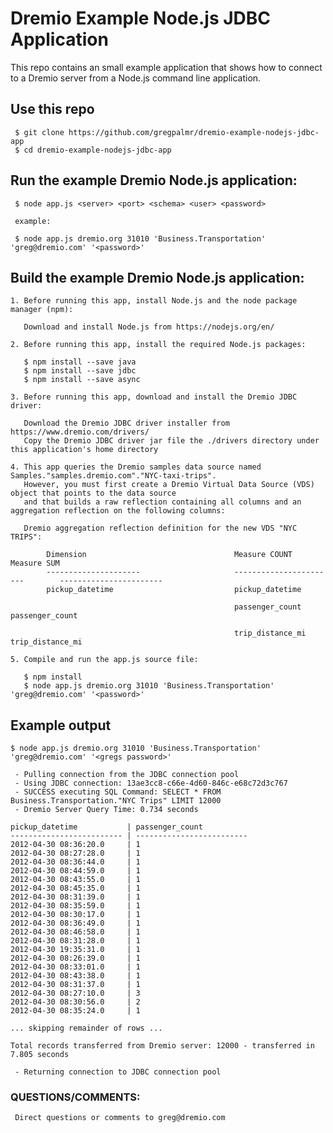 # Dremio Example Node.js JDBC Application

This repo contains an small example application that shows how to connect to a Dremio server from a Node.js command line application.

## Use this repo

     $ git clone https://github.com/gregpalmr/dremio-example-nodejs-jdbc-app
     $ cd dremio-example-nodejs-jdbc-app

## Run the example Dremio Node.js application: 

     $ node app.js <server> <port> <schema> <user> <password>

     example:

     $ node app.js dremio.org 31010 'Business.Transportation' 'greg@dremio.com' '<password>'

## Build the example Dremio Node.js application: 

    1. Before running this app, install Node.js and the node package manager (npm):
   
       Download and install Node.js from https://nodejs.org/en/ 

    2. Before running this app, install the required Node.js packages:
   
       $ npm install --save java
       $ npm install --save jdbc
       $ npm install --save async
   
    3. Before running this app, download and install the Dremio JDBC driver: 
   
       Download the Dremio JDBC driver installer from https://www.dremio.com/drivers/
       Copy the Dremio JDBC driver jar file the ./drivers directory under this application's home directory
   
    4. This app queries the Dremio samples data source named Samples."samples.dremio.com"."NYC-taxi-trips". 
       However, you must first create a Dremio Virtual Data Source (VDS) object that points to the data source
       and that builds a raw reflection containing all columns and an aggregation reflection on the following columns:
   
       Dremio aggregation reflection definition for the new VDS "NYC TRIPS":
   
            Dimension                                 Measure COUNT                  Measure SUM
            ---------------------                     -----------------------        -----------------------
            pickup_datetime                           pickup_datetime	

                                                      passenger_count                passenger_count

                                                      trip_distance_mi               trip_distance_mi

    5. Compile and run the app.js source file:

       $ npm install
       $ node app.js dremio.org 31010 'Business.Transportation' 'greg@dremio.com' '<password>'

## Example output

	$ node app.js dremio.org 31010 'Business.Transportation' 'greg@dremio.com' '<gregs password>'

	 - Pulling connection from the JDBC connection pool
	 - Using JDBC connection: 13ae3cc8-c66e-4d60-846c-e68c72d3c767
	 - SUCCESS executing SQL Command: SELECT * FROM Business.Transportation."NYC Trips" LIMIT 12000
	 - Dremio Server Query Time: 0.734 seconds

	pickup_datetime           | passenger_count          
	------------------------- | -------------------------
	2012-04-30 08:36:20.0     | 1                        
	2012-04-30 08:27:28.0     | 1                        
	2012-04-30 08:36:44.0     | 1                        
	2012-04-30 08:44:59.0     | 1                        
	2012-04-30 08:43:55.0     | 1                        
	2012-04-30 08:45:35.0     | 1                        
	2012-04-30 08:31:39.0     | 1                        
	2012-04-30 08:35:59.0     | 1                        
	2012-04-30 08:30:17.0     | 1                        
	2012-04-30 08:36:49.0     | 1                        
	2012-04-30 08:46:58.0     | 1                        
	2012-04-30 08:31:28.0     | 1                        
	2012-04-30 19:35:31.0     | 1                        
	2012-04-30 08:26:39.0     | 1                        
	2012-04-30 08:33:01.0     | 1                        
	2012-04-30 08:43:38.0     | 1                        
	2012-04-30 08:31:37.0     | 1                        
	2012-04-30 08:27:10.0     | 3                        
	2012-04-30 08:30:56.0     | 2                        
	2012-04-30 08:35:24.0     | 1                        

	... skipping remainder of rows ...

	Total records transferred from Dremio server: 12000 - transferred in 7.805 seconds 

	 - Returning connection to JDBC connection pool


### QUESTIONS/COMMENTS: 

     Direct questions or comments to greg@dremio.com

